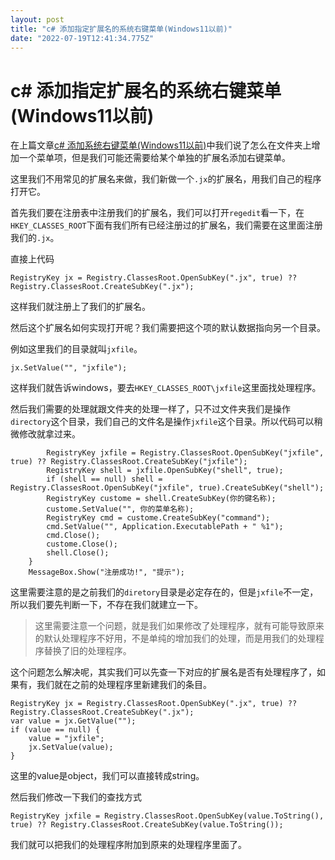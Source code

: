```yaml
---
layout: post
title: "c# 添加指定扩展名的系统右键菜单(Windows11以前)"
date: "2022-07-19T12:41:34.775Z"
---
```

c# 添加指定扩展名的系统右键菜单(Windows11以前)
==============================

在上篇文章[c# 添加系统右键菜单(Windows11以前)](https://www.jvxiang.com/post/35.html)中我们说了怎么在文件夹上增加一个菜单项，但是我们可能还需要给某个单独的扩展名添加右键菜单。

  

这里我们不用常见的扩展名来做，我们新做一个`.jx`的扩展名，用我们自己的程序打开它。

  

首先我们要在注册表中注册我们的扩展名，我们可以打开`regedit`看一下，在`HKEY_CLASSES_ROOT`下面有我们所有已经注册过的扩展名，我们需要在这里面注册我们的`.jx`。

直接上代码

    RegistryKey jx = Registry.ClassesRoot.OpenSubKey(".jx", true) ?? Registry.ClassesRoot.CreateSubKey(".jx");

这样我们就注册上了我们的扩展名。

然后这个扩展名如何实现打开呢？我们需要把这个项的默认数据指向另一个目录。

例如这里我们的目录就叫`jxfile`。

    jx.SetValue("", "jxfile");

这样我们就告诉windows，要去`HKEY_CLASSES_ROOT\jxfile`这里面找处理程序。

然后我们需要的处理就跟文件夹的处理一样了，只不过文件夹我们是操作`directory`这个目录，我们自己的文件名是操作`jxfile`这个目录。所以代码可以稍微修改就拿过来。

            RegistryKey jxfile = Registry.ClassesRoot.OpenSubKey("jxfile", true) ?? Registry.ClassesRoot.CreateSubKey("jxfile");
            RegistryKey shell = jxfile.OpenSubKey("shell", true);
            if (shell == null) shell = Registry.ClassesRoot.OpenSubKey("jxfile", true).CreateSubKey("shell");
            RegistryKey custome = shell.CreateSubKey(你的键名称);
            custome.SetValue("", 你的菜单名称);
            RegistryKey cmd = custome.CreateSubKey("command");
            cmd.SetValue("", Application.ExecutablePath + " %1");
            cmd.Close();
            custome.Close();
            shell.Close();
        }
        MessageBox.Show("注册成功!", "提示");

这里需要注意的是之前我们的`diretory`目录是必定存在的，但是`jxfile`不一定，所以我们要先判断一下，不存在我们就建立一下。

> 这里需要注意一个问题，就是我们如果修改了处理程序，就有可能导致原来的默认处理程序不好用，不是单纯的增加我们的处理，而是用我们的处理程序替换了旧的处理程序。

这个问题怎么解决呢，其实我们可以先查一下对应的扩展名是否有处理程序了，如果有，我们就在之前的处理程序里新建我们的条目。

    RegistryKey jx = Registry.ClassesRoot.OpenSubKey(".jx", true) ?? Registry.ClassesRoot.CreateSubKey(".jx");
    var value = jx.GetValue("");
    if (value == null) {
        value = "jxfile";
        jx.SetValue(value);
    }

这里的value是object，我们可以直接转成string。

然后我们修改一下我们的查找方式

    RegistryKey jxfile = Registry.ClassesRoot.OpenSubKey(value.ToString(), true) ?? Registry.ClassesRoot.CreateSubKey(value.ToString());

我们就可以把我们的处理程序附加到原来的处理程序里面了。